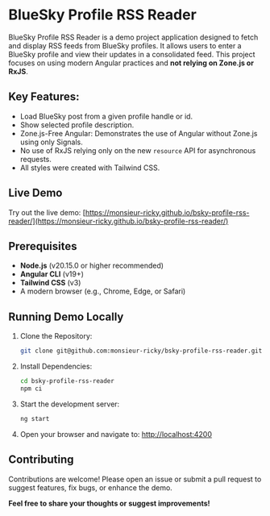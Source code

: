 # BlueSky Profile RSS Reader

BlueSky Profile RSS Reader is a demo project application designed to fetch and display RSS feeds from BlueSky profiles. It allows users to enter a BlueSky profile and view their updates in a consolidated feed.
This project focuses on using modern Angular practices and **not relying on Zone.js or RxJS**.

## Key Features:
- Load BlueSky post from a given profile handle or id.
- Show selected profile description.
- Zone.js-Free Angular: Demonstrates the use of Angular without Zone.js using only Signals.
- No use of RxJS relying only on the new `resource` API for asynchronous requests.
- All styles were created with Tailwind CSS.

## Live Demo
Try out the live demo: [https://monsieur-ricky.github.io/bsky-profile-rss-reader/](https://monsieur-ricky.github.io/bsky-profile-rss-reader/)

## Prerequisites
- **Node.js** (v20.15.0 or higher recommended)
- **Angular CLI** (v19+)
- **Tailwind CSS** (v3)
- A modern browser (e.g., Chrome, Edge, or Safari)

## Running Demo Locally

1. Clone the Repository:
   ```bash
   git clone git@github.com:monsieur-ricky/bsky-profile-rss-reader.git
   ```

2. Install Dependencies:
   ```bash
   cd bsky-profile-rss-reader
   npm ci
   ```

3. Start the development server:
   ```bash
   ng start
   ```

4. Open your browser and navigate to: [http://localhost:4200](http://localhost:4200)


## Contributing
Contributions are welcome! Please open an issue or submit a pull request to suggest features, fix bugs, or enhance the demo.

**Feel free to share your thoughts or suggest improvements!**
